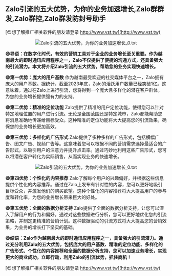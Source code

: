 ## **Zalo引流的五大优势，为你的业务加速增长,Zalo群群发,Zalo群控,Zalo群发防封号助手**

[😍想了解推广相关软件的朋友请登录 http://www.vst.tw](http://www.vst.tw)

 <center><img src="https://vst.tw/MP4/tuiguang/png/4.png" alt="Zalo引流的五大优势，为你的业务加速增长_0.txt"></center>

**😄导语：在数字化时代，有效的营销工具对于企业的业务增长至关重要。作为越南最大的即时通讯应用程序之一，Zalo不仅提供了便捷的沟通方式，还具备强大的引流潜力。本文将介绍Zalo引流的五大优势，帮助您的业务实现快速增长。**

**😄第一优势：庞大的用户基数**
作为越南最受欢迎的社交媒体平台之一，Zalo拥有庞大的用户基数。据统计，截至2023年底，Zalo的活跃用户数量已经突破1亿。这意味着，通过在Zalo上进行引流，您将得到一个庞大且多样化的潜在客户群体，为您的业务增长提供强有力的支持。

**😄第二优势：精准的定位功能**
Zalo提供了精准的用户定位功能，使得您可以针对特定地理位置的用户进行引流。无论是全国范围还是特定城市，Zalo都能帮助您将消息准确地传递给目标受众。这种精准的定位功能将大大提高您的引流效果，确保您的业务增长更加高效。

**😄第三优势：多样化的广告形式**
Zalo提供了多种多样的广告形式，包括横幅广告、图文广告、视频广告等。这意味着您可以根据不同的营销需求选择最适合的广告形式，以吸引用户的注意力并提升点击率。通过巧妙地利用这些广告形式，您可以将潜在客户转化为实际销售，从而实现业务的快速增长。

 <center><img src="https://vst.tw/MP4/tuiguang/png/0.png" alt="Zalo引流的五大优势，为你的业务加速增长_0.txt"></center>

**😄第四优势：个性化的内容推荐**
Zalo了解每个用户的兴趣偏好，并根据这些信息提供个性化的内容推荐。通过在Zalo上发布有针对性的内容，您可以更好地吸引目标受众，并激发他们的购买欲望。这种个性化的内容推荐将大大提高用户的参与度和转化率，为您的业务增长带来巨大的好处。

**😄第五优势：全面的数据分析支持**
Zalo提供了全面的数据分析支持，让您可以深入了解用户的行为和偏好。通过对这些数据进行分析，您可以更好地优化您的引流策略，并制定更精准的营销计划。这种数据驱动的引流方式将大大提高您的营销效果，为业务的增长打下坚实的基础。

**😄结语：Zalo作为越南最大的即时通讯应用程序之一，具备强大的引流潜力。通过充分利用Zalo的五大优势，包括庞大的用户基数、精准的定位功能、多样化的广告形式、个性化的内容推荐和全面的数据分析支持，您可以加速业务增长，实现更大的商业成功。立即行动，利用Zalo的引流优势，抓住商机！**

[😍想了解推广相关软件的朋友请登录 http://www.vst.tw](http://www.vst.tw)



